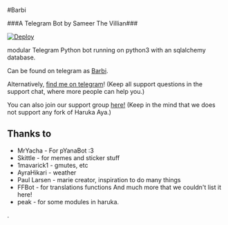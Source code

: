 #Barbi

###A Telegram Bot by Sameer The Villian###

[![Deploy](https://www.herokucdn.com/deploy/button.svg)](https://heroku.com/deploy?template=https://github.com/sahranali/-Barbi-)


 modular Telegram Python bot running on python3 with an sqlalchemy database.

Can be found on telegram as [Barbi](https://t.me/MissBarbibot).

Alternatively, [find me on telegram](https://t.me/AmTheHero)! (Keep all support questions in the support chat, where more people can help you.)

You can also join our support group [here!](https://t.me/HarukaAyaBot)
(Keep in the mind that we does not support any fork of Haruka Aya.)
## Thanks to

* MrYacha - For pYanaBot :3
* Skittle - for memes and sticker stuff
* 1mavarick1 - gmutes, etc 
* AyraHikari - weather
* Paul Larsen - marie creator, inspiration to do many things
* FFBot - for translations functions
And much more that we couldn't list it here!
* peak - for some modules in haruka.





.














